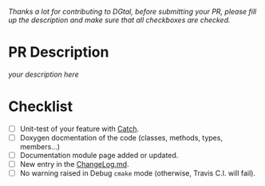 *Thanks a lot for contributing to DGtal, before submitting your PR, please fill up the description and make sure that all checkboxes are checked.*

# PR Description

*your description here*

# Checklist

- [ ] Unit-test of your feature with [Catch](http://dgtal.org/doc/stable/moduleCatch.html).
- [ ] Doxygen docmentation of the code (classes, methods, types, members...)
- [ ] Documentation module page added or updated.
- [ ] New entry in the [ChangeLog.md](https://github.com/DGtal-team/DGtal/blob/master/ChangeLog.md).
- [ ] No warning raised in Debug ```cmake``` mode (otherwise, Travis C.I. will fail).

